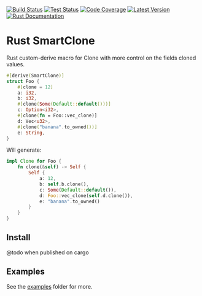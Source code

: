 [![Build Status](https://github.com/dclause/rust-smart-clone/workflows/Build/badge.svg)](https://github.com/dclause/rust-smart-clone/actions/workflows/build.yml)
[![Test Status](https://github.com/dclause/rust-smart-clone/workflows/Test/badge.svg)](https://github.com/dclause/rust-smart-clone/actions/workflows/test.yml)
[![Code Coverage](https://codecov.io/gh/dclause/rust-smart-clone/graph/badge.svg?token=BKN5I1G5CU)](https://codecov.io/gh/dclause/rust-smart-clone)
[![Latest Version](https://img.shields.io/crates/v/smart-clone.svg)](https://crates.io/crates/smart-clone)
[![Rust Documentation](https://img.shields.io/badge/api-rustdoc-blue.svg)](???)

# Rust SmartClone

Rust custom-derive macro for Clone with more control on the fields cloned values.

```rust
#[derive(SmartClone)]
struct Foo {
    #[clone = 12]
    a: i32,
    b: i32,
    #[clone(Some(Default::default()))]
    c: Option<i32>,
    #[clone(fn = Foo::vec_clone)]
    d: Vec<u32>,
    #[clone("banana".to_owned())]
    e: String,
}
 ```

Will generate:

```rust
impl Clone for Foo {
    fn clone(&self) -> Self {
        Self {
            a: 12,
            b: self.b.clone(),
            c: Some(Default::default()),
            d: Foo::vec_clone(self.d.clone()),
            e: "banana".to_owned()
        }
    }
}
```

## Install

@todo when published on cargo

## Examples

See the [examples](https://github.com/dclause/rust-smart-clone/blob/develop/examples) folder for more.
